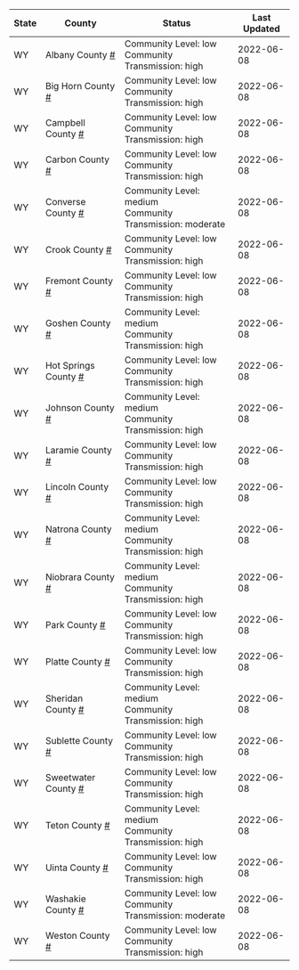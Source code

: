State | County | Status | Last Updated
--- | --- | --- | --- 
WY | Albany County <a href="#albany_county">#</a> | <a name="albany_county"></a>Community Level: low<br/>Community Transmission: high | 2022-06-08
WY | Big Horn County <a href="#big_horn_county">#</a> | <a name="big_horn_county"></a>Community Level: low<br/>Community Transmission: high | 2022-06-08
WY | Campbell County <a href="#campbell_county">#</a> | <a name="campbell_county"></a>Community Level: low<br/>Community Transmission: high | 2022-06-08
WY | Carbon County <a href="#carbon_county">#</a> | <a name="carbon_county"></a>Community Level: low<br/>Community Transmission: high | 2022-06-08
WY | Converse County <a href="#converse_county">#</a> | <a name="converse_county"></a>Community Level: medium<br/>Community Transmission: moderate | 2022-06-08
WY | Crook County <a href="#crook_county">#</a> | <a name="crook_county"></a>Community Level: low<br/>Community Transmission: high | 2022-06-08
WY | Fremont County <a href="#fremont_county">#</a> | <a name="fremont_county"></a>Community Level: low<br/>Community Transmission: high | 2022-06-08
WY | Goshen County <a href="#goshen_county">#</a> | <a name="goshen_county"></a>Community Level: medium<br/>Community Transmission: high | 2022-06-08
WY | Hot Springs County <a href="#hot_springs_county">#</a> | <a name="hot_springs_county"></a>Community Level: low<br/>Community Transmission: high | 2022-06-08
WY | Johnson County <a href="#johnson_county">#</a> | <a name="johnson_county"></a>Community Level: medium<br/>Community Transmission: high | 2022-06-08
WY | Laramie County <a href="#laramie_county">#</a> | <a name="laramie_county"></a>Community Level: low<br/>Community Transmission: high | 2022-06-08
WY | Lincoln County <a href="#lincoln_county">#</a> | <a name="lincoln_county"></a>Community Level: low<br/>Community Transmission: high | 2022-06-08
WY | Natrona County <a href="#natrona_county">#</a> | <a name="natrona_county"></a>Community Level: medium<br/>Community Transmission: high | 2022-06-08
WY | Niobrara County <a href="#niobrara_county">#</a> | <a name="niobrara_county"></a>Community Level: medium<br/>Community Transmission: high | 2022-06-08
WY | Park County <a href="#park_county">#</a> | <a name="park_county"></a>Community Level: low<br/>Community Transmission: high | 2022-06-08
WY | Platte County <a href="#platte_county">#</a> | <a name="platte_county"></a>Community Level: low<br/>Community Transmission: high | 2022-06-08
WY | Sheridan County <a href="#sheridan_county">#</a> | <a name="sheridan_county"></a>Community Level: medium<br/>Community Transmission: high | 2022-06-08
WY | Sublette County <a href="#sublette_county">#</a> | <a name="sublette_county"></a>Community Level: low<br/>Community Transmission: high | 2022-06-08
WY | Sweetwater County <a href="#sweetwater_county">#</a> | <a name="sweetwater_county"></a>Community Level: low<br/>Community Transmission: high | 2022-06-08
WY | Teton County <a href="#teton_county">#</a> | <a name="teton_county"></a>Community Level: medium<br/>Community Transmission: high | 2022-06-08
WY | Uinta County <a href="#uinta_county">#</a> | <a name="uinta_county"></a>Community Level: low<br/>Community Transmission: high | 2022-06-08
WY | Washakie County <a href="#washakie_county">#</a> | <a name="washakie_county"></a>Community Level: low<br/>Community Transmission: moderate | 2022-06-08
WY | Weston County <a href="#weston_county">#</a> | <a name="weston_county"></a>Community Level: low<br/>Community Transmission: high | 2022-06-08
